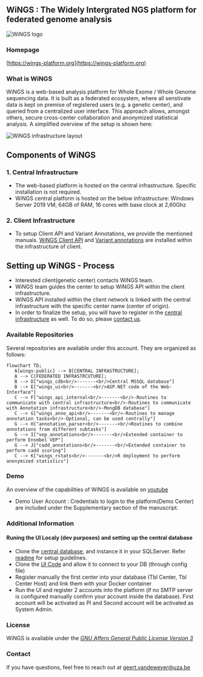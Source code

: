 ## WiNGS : The Widely Intergrated NGS platform for federated genome analysis

![WiNGS logo](https://github.com/wings-public/wings-public/raw/main/images/wings_logo.png)

### Homepage

[https://wings-platform.org](https://wings-platform.org)

### What is WiNGS

WiNGS is a web-based analysis platform for Whole Exome / Whole Genome sequencing data. It is built as a federated ecosystem, where all senstivate data is kept on premise of registered users (e.g. a genetic center), and queried from a centralized user interface. This approach allows, amongst others, secure cross-center collaboration and anonymized statistical analysis. A simplified overview of the setup is shown here: 

![WiNGS infrastructure layout](https://github.com/wings-public/wings-public/raw/main/images/layout.jpg "WiNGS infrastructural layout")

## Components of WiNGS 

### 1. Central Infrastructure
- The web-based platform is hosted on the central infrastructure. Specific installation is not required.
- WiNGS central platform is hosted on the below infrastructure: Windows Server 2019 VM, 64GB of RAM, 16 cores with base clock at 2,60Ghz 

### 2. Client Infrastructure
- To setup Client API and Variant Annotations, we provide the mentioned manuals. [WiNGS Client API](https://dev.azure.com/wingsorg/wings_api_deploy) and [Variant annotations](https://dev.azure.com/wingsorg/wings_anno_deploy) are installed within the infrastructure of client.

## Setting up WiNGS - Process
- Interested client(genetic center) contacts WiNGS team.
- WiNGS team guides the center to setup WiNGS API within the client infrastructure.
- WiNGS API installed within the client network is linked with the central infrastructure with the specific center name (center of origin).
- In order to finalize the setup, you will have to register in the [central infrastructure](https://wings-platform.org) as well. To do so, please [contact us](mailto:geert.vandeweyer@uza.be).

### Available Repositories

Several repositories are available under this account. They are organized as follows: 

```mermaid
flowchart TD;
   A[wings-public] --> B[CENTRAL INFRASTRUCTURE];
   A --> C[FEDERATED INFRASTRCUTURE];
   B --> D["wings_cdb<br/>-------<br/>Central MSSQL database"]
   B --> E["wings_ui<br/>-------<br/>ASP.NET code of the Web-Interface"]
   C --> F["wings_api_internal<br/>-------<br/>-Routines to communicate with central infrastructure<br/>-Routines to communicate with Annotation infrastructure<br/>-MongDB database"]
   C --> G["wings_anno_api<br/>-------<br/>-Routines to manage annotation tasks<br/>-Optional, can be used centrally"]
   G --> H["annotation_parser<br/>-------<br/>Routines to combine annotations from different subtasks"]
   G --> I["vep_annotations<br/>-------<br/>Extended container to perform Ensmbel VEP"]
   G --> J["cadd_annotations<br/>-------<br/>Extended container to perform cadd scoring"]
   C --> K["wings_rstats<br/>-------<br/>R deployment to perform anonymized statistics"]
```

### Demo 

An overview of the capabilities of WiNGS is available on [youtube](https://www.youtube.com/watch?v=XlAMtSvBuwI)

- Demo User Account : Credentials to login to the platform(Demo Center) are included under the Supplementary section of the manuscript.


### Additional Information

#### Runing the UI Localy (dev purposes) and setting up the central database
- Clone the [central database](https://github.com/wings-public/wings_cdb), and instance it in your SQLServer. Refer [readme](https://github.com/wings-public/wings_cdb) for setup guidelines.
- Clone the [UI Code](https://github.com/wings-public/wings-ui) and allow it to connect to your DB (through config file)
- Register manually the first center into your database (Tbl Center, Tbl Center Host) and link them with your Docker container
- Run the UI and register 2 accounts into the platform (if no SMTP server is configured manually confirm your account inside the database). First account will be activated as PI and Second account will be activated as System Admin.

### License
WiNGS is available under the [*GNU Affero General Public License Version 3*](https://www.gnu.org/licenses/agpl-3.0.en.html)

 

### Contact

If you have questions, feel free to reach out at [geert.vandeweyer@uza.be](mailto:geert.vandeweyer@uza.be)


